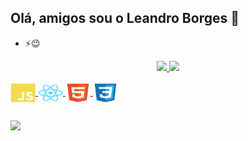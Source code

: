 ## Olá, amigos sou o Leandro Borges 👋
- ⚡😉
<div align="center">
  <a href="https://github.com/LeandroStos/LeandroStos">
  <img height="180em" src="https://github-readme-stats.vercel.app/api?username=pve_lsantos&show_icons=true&theme=merko&include_all_commits=true&count_public=true&&count_public=false"/>
  <img height="180em" src="https://github-readme-stats.vercel.app/api/top-langs/?username=LeandroStos&layout=compact&langs_count=7&theme=merko"/>
</div>
<div style="display: inline_block"><br>
  <img align="center" alt="Rafa-Js" height="30" width="40" src="https://raw.githubusercontent.com/devicons/devicon/master/icons/javascript/javascript-plain.svg">
  <img align="center" alt="Rafa-React" height="30" width="40" src="https://raw.githubusercontent.com/devicons/devicon/master/icons/react/react-original.svg">
  <img align="center" alt="Rafa-HTML" height="30" width="40" src="https://raw.githubusercontent.com/devicons/devicon/master/icons/html5/html5-original.svg">
  <img align="center" alt="Rafa-CSS" height="30" width="40" src="https://raw.githubusercontent.com/devicons/devicon/master/icons/css3/css3-original.svg">
  

</div>

##
 <div> 

  <a href="https://www.linkedin.com/in/leandro-borges-dos-santos-b1ab27a7/" target="_blank"><img src="https://img.shields.io/badge/-LinkedIn-%230077B5?style=for-the-badge&logo=linkedin&logoColor=white" target="_blank"></a> 
   
 
   
</div>
